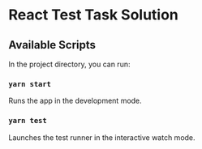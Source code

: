 # React Test Task Solution

## Available Scripts

In the project directory, you can run:

### `yarn start`
Runs the app in the development mode.

### `yarn test`
Launches the test runner in the interactive watch mode.
